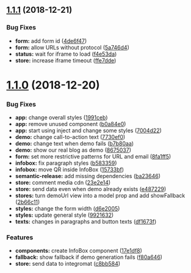 ## [1.1.1](https://github.com/frontity/autodemos/compare/v1.1.0...v1.1.1) (2018-12-21)


### Bug Fixes

* **form:** add form id ([4de6f47](https://github.com/frontity/autodemos/commit/4de6f47))
* **form:** allow URLs without protocol ([5a746d4](https://github.com/frontity/autodemos/commit/5a746d4))
* **status:** wait for iframe to load ([f4e53da](https://github.com/frontity/autodemos/commit/f4e53da))
* **store:** increase iframe timeout ([ffe7dde](https://github.com/frontity/autodemos/commit/ffe7dde))

# [1.1.0](https://github.com/frontity/autodemos/compare/v1.0.0...v1.1.0) (2018-12-20)


### Bug Fixes

* **app:** change overall styles ([1991ceb](https://github.com/frontity/autodemos/commit/1991ceb))
* **app:** remove unused component ([b0a84e0](https://github.com/frontity/autodemos/commit/b0a84e0))
* **app:** start using inject and change some styles ([7004d22](https://github.com/frontity/autodemos/commit/7004d22))
* **demo:** change call-to-action text ([7730ef0](https://github.com/frontity/autodemos/commit/7730ef0))
* **demo:** change text when demo fails ([b7b80aa](https://github.com/frontity/autodemos/commit/b7b80aa))
* **demo:** show our real blog as demo ([8675037](https://github.com/frontity/autodemos/commit/8675037))
* **form:** set more restrictive patterns for URL and email ([8fa1ff5](https://github.com/frontity/autodemos/commit/8fa1ff5))
* **infobox:** fix paragraph styles ([b583359](https://github.com/frontity/autodemos/commit/b583359))
* **infobox:** move QR inside InfoBox ([15733bf](https://github.com/frontity/autodemos/commit/15733bf))
* **semantic-release:** add missing dependencies ([ba23646](https://github.com/frontity/autodemos/commit/ba23646))
* **store:** comment media cdn ([23e2e14](https://github.com/frontity/autodemos/commit/23e2e14))
* **store:** send data even when demo already exists ([e487229](https://github.com/frontity/autodemos/commit/e487229))
* **stores:** turn demoUrl view into a model prop and add showFallback ([2b66c11](https://github.com/frontity/autodemos/commit/2b66c11))
* **styles:** change the form width ([d6e2005](https://github.com/frontity/autodemos/commit/d6e2005))
* **styles:** update general style ([9921632](https://github.com/frontity/autodemos/commit/9921632))
* **texts:** changes in paragraphs and button texts ([df1673f](https://github.com/frontity/autodemos/commit/df1673f))


### Features

* **components:** create InfoBox component ([17e1df8](https://github.com/frontity/autodemos/commit/17e1df8))
* **fallback:** show fallback if demo generation fails ([f80a646](https://github.com/frontity/autodemos/commit/f80a646))
* **store:** send data to integromat ([c8bb584](https://github.com/frontity/autodemos/commit/c8bb584))

